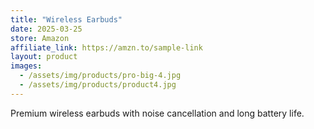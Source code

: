 ```yaml
---
title: "Wireless Earbuds"
date: 2025-03-25
store: Amazon
affiliate_link: https://amzn.to/sample-link
layout: product
images:
  - /assets/img/products/pro-big-4.jpg
  - /assets/img/products/product4.jpg
---
```

Premium wireless earbuds with noise cancellation and long battery life.
